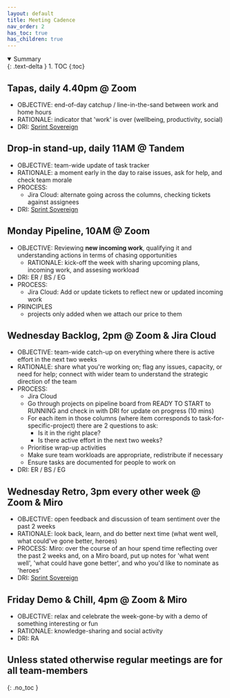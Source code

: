 ```yaml
---
layout: default
title: Meeting Cadence
nav_order: 2
has_toc: true
has_children: true
---
```

<details open markdown="block">
  <summary>
    Summary
  </summary>
  {: .text-delta }
1. TOC
{:toc}
</details>

## Tapas, daily 4.40pm @ Zoom
 - OBJECTIVE: end-of-day catchup / line-in-the-sand between work and home hours
 - RATIONALE: indicator that 'work' is over (wellbeing, productivity, social)
 - DRI: [Sprint Sovereign](How-we-(enable)-work)


## Drop-in stand-up, daily 11AM @ Tandem
 - OBJECTIVE: team-wide update of task tracker
 - RATIONALE: a moment early in the day to raise issues, ask for help, and check team morale
 - PROCESS:
   - Jira Cloud: alternate going across the columns, checking tickets against assignees
 - DRI: [Sprint Sovereign](How-we-(enable)-work)
    
## Monday Pipeline, 10AM @ Zoom
 - OBJECTIVE: Reviewing **new incoming work**, qualifying it and understanding actions in terms of chasing opportunities
    - RATIONALE: kick-off the week with sharing upcoming plans, incoming work, and assesing workload
 - DRI: ER / BS / EG
 - PROCESS:
   - Jira Cloud: Add or update tickets to reflect new or updated incoming work
 - PRINCIPLES
   - projects only added when we attach our price to them

## Wednesday Backlog, 2pm @ Zoom & Jira Cloud
 - OBJECTIVE: team-wide catch-up on everything where there is active effort in the next two weeks
 - RATIONALE: share what you're working on; flag any issues, capacity, or need for help; connect with wider team to understand the strategic direction of the team
 - PROCESS:
   - Jira Cloud
   - Go through projects on pipeline board from READY TO START to RUNNING and check in with DRI for update on progress (10 mins)
   - For each item in those columns (where item corresponds to task-for-specific-project) there are 2 questions to ask:
     - Is it in the right place? 
     - Is there active effort in the next two weeks? 
   - Prioritise wrap-up activities 
   - Make sure team workloads are appropriate, redistribute if necessary 
   - Ensure tasks are documented for people to work on
 - DRI: ER / BS / EG
    
## Wednesday Retro, 3pm every other week @ Zoom & Miro
- OBJECTIVE: open feedback and discussion of team sentiment over the past 2 weeks
- RATIONALE: look back, learn, and do better next time (what went well, what could've gone better, heroes)
- PROCESS: Miro: over the course of an hour spend time reflecting over the past 2 weeks and, on a Miro board, put up notes for 'what went well', 'what could have gone better', and who you'd like to nominate as 'heroes'
- DRI: [Sprint Sovereign](How-we-(enable)-work) 
    
## Friday Demo & Chill, 4pm @ Zoom & Miro
 - OBJECTIVE: relax and celebrate the week-gone-by with a demo of something interesting or fun
 - RATIONALE: knowledge-sharing and social activity
 - DRI: RA

## Unless stated otherwise regular meetings are for **all team-members**
{: .no_toc }
